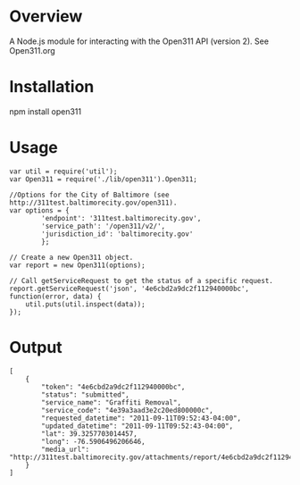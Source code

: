 Overview
========

A Node.js module for interacting with the Open311 API (version 2).  See Open311.org

Installation
============

npm install open311

Usage
=====

	var util = require('util');
	var Open311 = require('./lib/open311').Open311;
	
	//Options for the City of Baltimore (see http://311test.baltimorecity.gov/open311).
	var options = {
	        'endpoint': '311test.baltimorecity.gov',
	        'service_path': '/open311/v2/',
	        'jurisdiction_id': 'baltimorecity.gov'
	        };
	
	// Create a new Open311 object.
	var report = new Open311(options);
	
	// Call getServiceRequest to get the status of a specific request.
	report.getServiceRequest('json', '4e6cbd2a9dc2f112940000bc', function(error, data) {	
		util.puts(util.inspect(data));	
	});


Output
======

	[
	    {
	        "token": "4e6cbd2a9dc2f112940000bc",
	        "status": "submitted",
	        "service_name": "Graffiti Removal",
	        "service_code": "4e39a3aad3e2c20ed800000c",
	        "requested_datetime": "2011-09-11T09:52:43-04:00",
	        "updated_datetime": "2011-09-11T09:52:43-04:00",
	        "lat": 39.3257703014457,
	        "long": -76.5906496206646,
	        "media_url": "http://311test.baltimorecity.gov/attachments/report/4e6cbd2a9dc2f112940000bc/photo/395284434.jpg"
	    }
	]